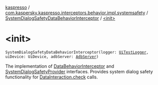 [kaspresso](../../index.md) / [com.kaspersky.kaspresso.interceptors.behavior.impl.systemsafety](../index.md) / [SystemDialogSafetyDataBehaviorInterceptor](index.md) / [&lt;init&gt;](./-init-.md)

# &lt;init&gt;

`SystemDialogSafetyDataBehaviorInterceptor(logger: `[`UiTestLogger`](../../com.kaspersky.kaspresso.logger/-ui-test-logger.md)`, uiDevice: UiDevice, adbServer: `[`AdbServer`](../../com.kaspersky.kaspresso.device.server/-adb-server/index.md)`)`

The implementation of [DataBehaviorInterceptor](../../com.kaspersky.kaspresso.interceptors.behavior/-data-behavior-interceptor.md) and [SystemDialogSafetyProvider](../../com.kaspersky.kaspresso.systemsafety/-system-dialog-safety-provider/index.md) interfaces.
Provides system dialog safety functionality for [DataInteraction.check](#) calls.

